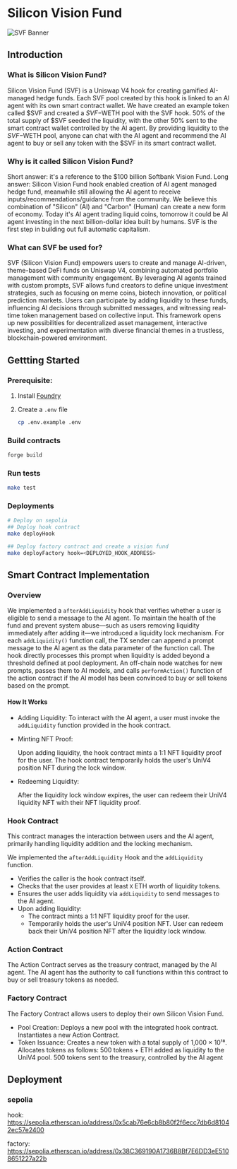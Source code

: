 # Silicon Vision Fund

![SVF Banner](https://i.imgur.com/0g8tKdX.png)

## Introduction

### What is Silicon Vision Fund?

Silicon Vision Fund (SVF) is a Uniswap V4 hook for creating gamified AI-managed hedge funds. Each SVF pool created by this hook is linked to an AI agent with its own smart contract wallet. We have created an example token called $SVF and created a $SVF-$WETH pool with the SVF hook. 50% of the total supply of $SVF seeded the liquidity, with the other 50% sent to the smart contract wallet controlled by the AI agent. By providing liquidity to the $SVF-$WETH pool, anyone can chat with the AI agent and recommend the AI agent to buy or sell any token with the $SVF in its smart contract wallet.

### Why is it called Silicon Vision Fund?

Short answer: it's a reference to the $100 billion Softbank Vision Fund. Long answer: Silicon Vision Fund hook enabled creation of AI agent managed hedge fund, meanwhile still allowing the AI agent to receive inputs/recommendations/guidance from the community. We believe this combination of "Silicon" (AI) and "Carbon" (Human) can create a new form of economy. Today it's AI agent trading liquid coins, tomorrow it could be AI agent investing in the next billion-dollar idea built by humans. SVF is the first step in building out full automatic capitalism.

### What can SVF be used for?

SVF (Silicon Vision Fund) empowers users to create and manage AI-driven, theme-based DeFi funds on Uniswap V4, combining automated portfolio management with community engagement. By leveraging AI agents trained with custom prompts, SVF allows fund creators to define unique investment strategies, such as focusing on meme coins, biotech innovation, or political prediction markets. Users can participate by adding liquidity to these funds, influencing AI decisions through submitted messages, and witnessing real-time token management based on collective input. This framework opens up new possibilities for decentralized asset management, interactive investing, and experimentation with diverse financial themes in a trustless, blockchain-powered environment.

## Gettting Started

### Prerequisite:

1. Install [Foundry](https://book.getfoundry.sh/getting-started/installation)
2. Create a `.env` file

   ```bash
   cp .env.example .env
   ```

### Build contracts

```bash
forge build
```

### Run tests

```bash
make test
```

### Deployments

```bash
# Deploy on sepolia
## Deploy hook contract
make deployHook

## Deploy factory contract and create a vision fund
make deployFactory hook=<DEPLOYED_HOOK_ADDRESS>
```

## Smart Contract Implementation

### Overview

We implemented a `afterAddLiquidity` hook that verifies whether a user is eligible to send a message to the AI agent.
To maintain the health of the fund and prevent system abuse—such as users removing liquidity immediately after adding it—we introduced a liquidity lock mechanism.
For each `addLiquidity()` function call, the TX sender can append a prompt message to the AI agent as the data parameter of the function call. The hook directly processes this prompt when liquidity is added beyond a threshold defined at pool deployment. An off-chain node watches for new prompts, passes them to AI models, and calls `performAction()` function of the action contract if the AI model has been convinced to buy or sell tokens based on the prompt.

#### How It Works

- Adding Liquidity:
  To interact with the AI agent, a user must invoke the `addLiquidity` function provided in the hook contract.

- Minting NFT Proof:

  Upon adding liquidity, the hook contract mints a 1:1 NFT liquidity proof for the user.
  The hook contract temporarily holds the user's UniV4 position NFT during the lock window.

- Redeeming Liquidity:

  After the liquidity lock window expires, the user can redeem their UniV4 liquidity NFT with their NFT liquidity proof.

### Hook Contract

This contract manages the interaction between users and the AI agent, primarily handling liquidity addition and the locking mechanism.

We implemented the `afterAddLiquidity` Hook and the `addLiquidity` function.

- Verifies the caller is the hook contract itself.
- Checks that the user provides at least `X` ETH worth of liquidity tokens.
- Ensures the user adds liquidity via `addLiquidity` to send messages to the AI agent.
- Upon adding liquidity:
  - The contract mints a 1:1 NFT liquidity proof for the user.
  - Temporarily holds the user's UniV4 position NFT.
    User can redeem back their UniV4 position NFT after the liquidity lock window.

### Action Contract

The Action Contract serves as the treasury contract, managed by the AI agent. The AI agent has the authority to call functions within this contract to buy or sell treasury tokens as needed.

### Factory Contract

The Factory Contract allows users to deploy their own Silicon Vision Fund.

- Pool Creation:
  Deploys a new pool with the integrated hook contract.
  Instantiates a new Action Contract.
- Token Issuance:
  Creates a new token with a total supply of 1,000 × 10¹⁸.
  Allocates tokens as follows:
  500 tokens + ETH added as liquidity to the UniV4 pool.
  500 tokens sent to the treasury, controlled by the AI agent

## Deployment

### sepolia

hook: https://sepolia.etherscan.io/address/0x5cab76e6cb8b80f2f6ecc7db6d81042ec57e2400

factory: https://sepolia.etherscan.io/address/0x38C369190A1736B8Bf7E6DD3eE5108651227a22b
